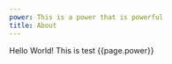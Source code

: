 ```yaml
---
power: This is a power that is powerful
title: About
---
```


Hello World! This is test
{{page.power}}
